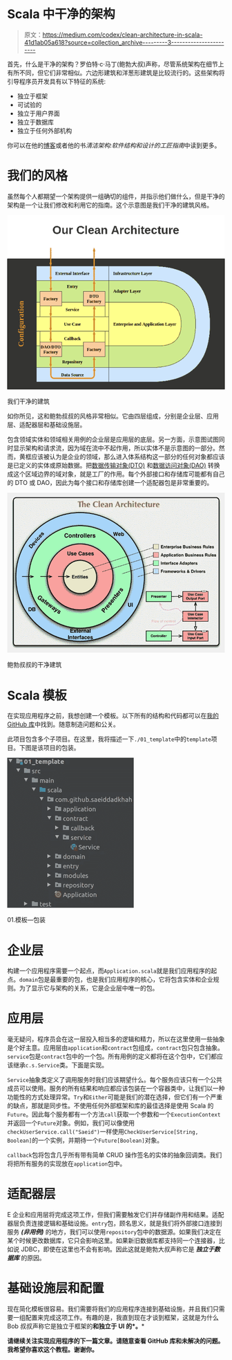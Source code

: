 # Scala 中干净的架构

> 原文：<https://medium.com/codex/clean-architecture-in-scala-41d1ab05a618?source=collection_archive---------3----------------------->

首先，什么是干净的架构？罗伯特·c·马丁(鲍勃大叔)声称，尽管系统架构在细节上有所不同，但它们非常相似。六边形建筑和洋葱形建筑是比较流行的。这些架构将引导程序员开发具有以下特征的系统:

*   独立于框架
*   可试验的
*   独立于用户界面
*   独立于数据库
*   独立于任何外部机构

你可以在他的[博客](https://blog.cleancoder.com/uncle-bob/2012/08/13/the-clean-architecture.html)或者他的书*清洁架构:软件结构和设计的工匠指南*中读到更多。

# 我们的风格

虽然每个人都期望一个架构提供一组确切的组件，并指示他们做什么，但是干净的架构是一个让我们修改和利用它的指南。这个示意图是我们干净的建筑风格。

![](img/c055d8f3ee9ead0066dcc1456ed8ffcc.png)

我们干净的建筑

如你所见，这和鲍勃叔叔的风格非常相似。它由四层组成，分别是企业层、应用层、适配器层和基础设施层。

包含领域实体和领域相关用例的企业层是应用层的底层。另一方面，示意图试图同时显示架构和请求流，因为域在流中不起作用，所以实体不是示意图的一部分。然而，黄框应该被认为是企业的领域，那么进入体系结构这一部分的任何对象都应该是已定义的实体或原始数据。把[数据传输对象(DTO)](https://en.wikipedia.org/wiki/Data_transfer_object) 和[数据访问对象(DAO)](https://en.wikipedia.org/wiki/Data_access_object) 转换成这个区域边界的域对象，就是工厂的作用。每个外部接口和存储库可能都有自己的 DTO 或 DAO，因此为每个接口和存储库创建一个适配器包是非常重要的。

![](img/76080b31c8b1ffed64f29a6d4e392e0b.png)

鲍勃叔叔的干净建筑

# Scala 模板

在实现应用程序之前，我想创建一个模板。以下所有的结构和代码都可以在[我的 GitHub 库](https://github.com/SaeidDadkhah/clean-arch-example)中找到。随意制造问题和公关。

此项目包含多个子项目。在这里，我将描述一下`./01_template`中的`template`项目。下图是该项目的包装。

![](img/58a4fcf49b1bb9bd6a6d315f3f149a44.png)

01.模板—包装

# 企业层

构建一个应用程序需要一个起点，而`Application.scala`就是我们应用程序的起点。`domain`包是最重要的包，也是我们应用程序的核心，它将包含实体和企业规则。为了显示它与架构的关系，它是企业层中唯一的包。

# 应用层

毫无疑问，程序员会在这一层投入相当多的逻辑和精力，所以在这里使用一些抽象是个好主意。应用层由`application`和`contract`包组成，`contract`包只包含抽象。`service`包是`contract`包中的一个包。所有用例的定义都将在这个包中，它们都应该继承`c.s.Service`类。下面是实现。

`Service`抽象类定义了调用服务时我们应该期望什么。每个服务应该只有一个公共成员可以使用。服务的所有结果和响应都应该包装在一个容器类中，让我们以一种功能性的方式处理异常。`Try`和`Either`可能是我们的潜在选择，但它们有一个严重的缺点，那就是同步性。不使用任何外部框架和库的最佳选择是使用 Scala 的`Future`。因此每个服务都有一个方法`call`获取一个参数和一个`ExecutionContext`并返回一个`Future`对象。例如，我们可以像使用`checkUserService.call("Saeid")`一样使用`CheckUserService[String, Boolean]`的一个实例，并期待一个`Future[Boolean]`对象。

`callback`包将包含几乎所有带有简单 CRUD 操作签名的实体的抽象回调类。我们将把所有服务的实现放在`application`包中。

# 适配器层

E 企业和应用层将完成这项工作，但我们需要触发它们并存储副作用和结果。适配器层负责连接逻辑和基础设施。`entry`包，顾名思义，就是我们将外部接口连接到服务 ***(非用例)*** 的地方，我们可以使用`repository`包中的数据源。如果我们决定在某个时候更改数据库，它只会影响这里。如果新旧数据库都支持同一个连接器，比如说 JDBC，即使在这里也不会有影响。因此这就是鲍勃大叔声称它是 ***独立于数据库*** 的原因。

# 基础设施层和配置

现在简化模板很容易。我们需要将我们的应用程序连接到基础设施，并且我们只需要一组配置来完成这项工作。有趣的是，我直到现在才谈到框架，这就是为什么 Bob 叔叔声称它是独立于框架的**和独立于 UI 的*。***

**请继续关注实现应用程序的下一篇文章。请随意查看 GitHub 库和未解决的问题。我希望你喜欢这个教程。谢谢你。**